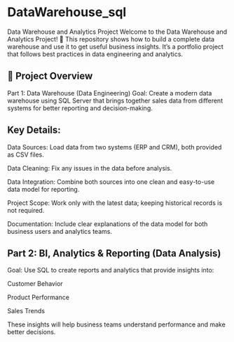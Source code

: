 # DataWarehouse_sql
Data Warehouse and Analytics Project
Welcome to the Data Warehouse and Analytics Project! 🚀
This repository shows how to build a complete data warehouse and use it to get useful business insights. It’s a portfolio project that follows best practices in data engineering and analytics.

## 🚀 Project Overview
Part 1: Data Warehouse (Data Engineering)
Goal:
Create a modern data warehouse using SQL Server that brings together sales data from different systems for better reporting and decision-making.

## Key Details:

Data Sources: Load data from two systems (ERP and CRM), both provided as CSV files.

Data Cleaning: Fix any issues in the data before analysis.

Data Integration: Combine both sources into one clean and easy-to-use data model for reporting.

Project Scope: Work only with the latest data; keeping historical records is not required.

Documentation: Include clear explanations of the data model for both business users and analytics teams.

## Part 2: BI, Analytics & Reporting (Data Analysis)
Goal:
Use SQL to create reports and analytics that provide insights into:

Customer Behavior

Product Performance

Sales Trends

These insights will help business teams understand performance and make better decisions.
